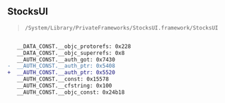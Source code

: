 ## StocksUI

> `/System/Library/PrivateFrameworks/StocksUI.framework/StocksUI`

```diff

   __DATA_CONST.__objc_protorefs: 0x228
   __DATA_CONST.__objc_superrefs: 0x8
   __AUTH_CONST.__auth_got: 0x7430
-  __AUTH_CONST.__auth_ptr: 0x5408
+  __AUTH_CONST.__auth_ptr: 0x5520
   __AUTH_CONST.__const: 0x15578
   __AUTH_CONST.__cfstring: 0x100
   __AUTH_CONST.__objc_const: 0x24b18

```
